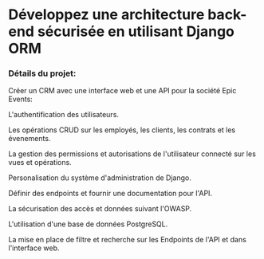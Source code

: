 # Développez une architecture back-end sécurisée en utilisant Django ORM

### Détails du projet:
Créer un CRM avec une interface web et une API pour la société Epic Events:

L'authentification des utilisateurs.

Les opérations CRUD sur les employés, les clients, les contrats et les évenements.

La gestion des permissions et autorisations de l'utilisateur connecté sur les vues et opérations.

Personalisation du système d'administration de Django.

Définir des endpoints et fournir une documentation pour l'API.

La sécurisation des accès et données suivant l'OWASP.

L'utilisation d'une base de données PostgreSQL.

La mise en place de filtre et recherche sur les Endpoints de l'API et dans l'interface web.